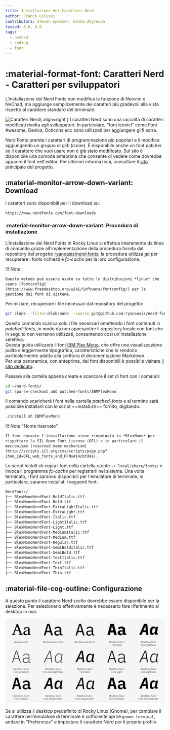 ```yaml
---
title: Installazione dei Caratteri Nerd
author: Franco Colussi
contributors: Steven Spencer, Ganna Zhyrnova
tested: 8.6, 9.0
tags:
  - nvchad
  - coding
  - font
---
```


# :material-format-font: Caratteri Nerd - Caratteri per sviluppatori

L'installazione dei Nerd Fonts non modifica la funzione di Neovim o NvChad, ma aggiunge semplicemente dei caratteri più gradevoli alla vista rispetto al carattere standard del terminale.

![Caratteri Nerd](images/nerd_fonts_site_small.png){ align=right } I caratteri Nerd sono una raccolta di caratteri modificati rivolta agli sviluppatori. In particolare, "font iconici" come Font Awesome, Devics, Octicons ecc sono utilizzati per aggiungere glifi extra.

Nerd Fonts prende i caratteri di programmazione più popolari e li modifica aggiungendo un gruppo di glifi (icone). È disponibile anche un font patcher se il carattere che vuoi usare non è già stato modificato. Sul sito è disponibile una comoda anteprima che consente di vedere come dovrebbe apparire il font nell'editor. Per ulteriori informazioni, consultare il [sito](https://www.nerdfonts.com/) principale del progetto.

## :material-monitor-arrow-down-variant: Download

I caratteri sono disponibili per il download su:

```text
https://www.nerdfonts.com/font-downloads
```

### :material-monitor-arrow-down-variant: Procedura di installazione

L'installazione dei Nerd Fonts in Rocky Linux si effettua interamente da linea di comando grazie all'implementazione della procedura fornita dal repository del progetto [ryanoasis/nerd-fonts](https://github.com/ryanoasis/nerd-fonts); la procedura utilizza *git* per recuperare i fonts richiesti e *fc-cache* per la loro configurazione.

!!! Note

    Questo metodo può essere usato su tutte le distribuzioni *linux* che usano [fontconfig](https://www.freedesktop.org/wiki/Software/fontconfig/) per la gestione dei font di sistema.

Per iniziare, recuperare i file necessari dal repository del progetto:

```bash
git clone --filter=blob:none --sparse git@github.com:ryanoasis/nerd-fonts
```

Questo comando scarica solo i file necessari omettendo i font contenuti in *patched-fonts*, in modo da non appesantire il repository locale con font che in seguito non verranno utilizzati, consentendo così un'installazione selettiva.  
Questa guida utilizzerà il font [IBM Plex Mono](https://github.com/ryanoasis/nerd-fonts/tree/master/patched-fonts/IBMPlexMono), che offre una visualizzazione pulita e leggermente tipografica, caratteristiche che lo rendono particolarmente adatto alla scrittura di documentazione Markdown.  
Per una panoramica, con anteprima, dei font disponibili è possibile visitare [il sito dedicato](https://www.programmingfonts.org/#plex-mono).

Passare alla cartella appena creata e scaricare il set di font con i comandi:

```bash
cd ~/nerd-fonts/
git sparse-checkout add patched-fonts/IBMPlexMono
```

Il comando scaricherà i font nella cartella *patched-fonts* e al termine sarà possibile installarli con lo script ==install.sh== fornito, digitando:

```bash
./install.sh IBMPlexMono
```

!!! Note "Nome riservato"

    Il font durante l'installazione viene rinominato in *BlexMono* per rispettare la SIL Open Font License (OFL) e in particolare il meccanismo [reserved name mechanism](http://scripts.sil.org/cms/scripts/page.php?item_id=OFL_web_fonts_and_RFNs#14cbfd4a).

Lo script *install.sh* copia i font nella cartella utente `~/.local/share/fonts/` e invoca il programma *fc-cache* per registrarli nel sistema. Una volta terminato, i font saranno disponibili per l'emulatore di terminale; in particolare, saranno installati i seguenti font:

```text title="~/.local/share/fonts/"
NerdFonts/
├── BlexMonoNerdFont-BoldItalic.ttf
├── BlexMonoNerdFont-Bold.ttf
├── BlexMonoNerdFont-ExtraLightItalic.ttf
├── BlexMonoNerdFont-ExtraLight.ttf
├── BlexMonoNerdFont-Italic.ttf
├── BlexMonoNerdFont-LightItalic.ttf
├── BlexMonoNerdFont-Light.ttf
├── BlexMonoNerdFont-MediumItalic.ttf
├── BlexMonoNerdFont-Medium.ttf
├── BlexMonoNerdFont-Regular.ttf
├── BlexMonoNerdFont-SemiBoldItalic.ttf
├── BlexMonoNerdFont-SemiBold.ttf
├── BlexMonoNerdFont-TextItalic.ttf
├── BlexMonoNerdFont-Text.ttf
├── BlexMonoNerdFont-ThinItalic.ttf
├── BlexMonoNerdFont-Thin.ttf
```

## :material-file-cog-outline: Configurazione

A questo punto il carattere Nerd scelto dovrebbe essere disponibile per la selezione. Per selezionarlo effettivamente è necessario fare riferimento al desktop in uso.

![Gestore Caratteri](images/font_nerd_view.png)

Se si utilizza il desktop predefinito di Rocky Linux (Gnome), per cambiare il carattere nell'emulatore di terminale è sufficiente aprire `gnome-terminal`, andare in "Preferenze" e impostare il carattere Nerd per il proprio profilo.

